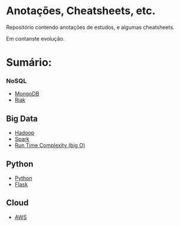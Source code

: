 # Anotações, Cheatsheets, etc.
Repositório contendo anotações de estudos, e algumas cheatsheets.

Em contanste evolução.

# Sumário:

### NoSQL
- [MongoDB](./Nosql/Mongodb/mongo.md)
- [Riak](./Nosql/KeyValue/riak.md)

## Big Data
- [Hadoop](./BigData/Hadoop.md)
- [Spark](./BigData/Spark.md)
- [Run Time Complexity (big O)](./BigData/runTimeComplexity.md)

## Python
- [Python](./python/python.md)
- [Flask](./python/flask.md)

## Cloud
- [AWS](./Cloud/aws.md)